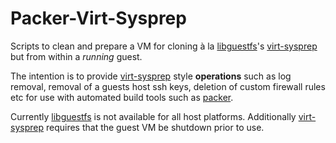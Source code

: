 # Packer-Virt-Sysprep

Scripts to clean and prepare a VM for cloning à la
[libguestfs](http://libguestfs.org)'s
[virt-sysprep](http://libguestfs.org/virt-sysprep.1.html) but from
within a *running* guest.

The intention is to provide
[virt-sysprep](http://libguestfs.org/virt-sysprep.1.html) style
**operations** such as log removal, removal of a guests host ssh keys,
deletion of custom firewall rules etc for use with automated build tools
such as [packer](http://www.packer.io).

Currently [libguestfs](http://libguestfs.org) is not available for all
host platforms. Additionally
[virt-sysprep](http://libguestfs.org/virt-sysprep.1.html) requires that
the guest VM be shutdown prior to use.
